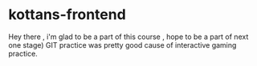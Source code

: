 # kottans-frontend
Hey there , i'm glad to be a part of this course , hope to be a part of  next one stage)
GIT practice was pretty good cause of interactive gaming practice.
